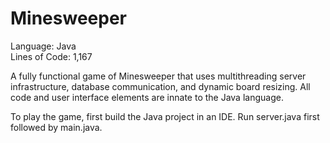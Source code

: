 # Minesweeper
Language:      Java<br>
Lines of Code: 1,167

A fully functional game of Minesweeper that uses multithreading server infrastructure, database communication, and dynamic board resizing. All code and user interface elements are innate to the Java language.

To play the game, first build the Java project in an IDE. Run server.java first followed by main.java.
